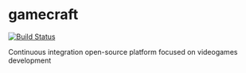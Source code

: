 # gamecraft 
[![Build Status](https://travis-ci.org/iMartinezMateu/gamecraft.svg?branch=develop)](https://travis-ci.org/iMartinezMateu/gamecraft)

Continuous integration open-source platform focused on videogames development
